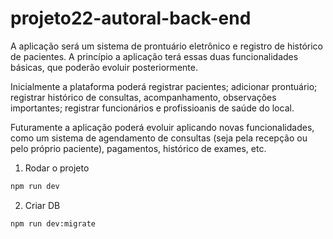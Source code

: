 # projeto22-autoral-back-end
A aplicação será um sistema de prontuário eletrônico e registro de histórico de pacientes. A princípio a aplicação terá essas duas funcionalidades básicas, que poderão evoluir posteriormente. 

Inicialmente a plataforma poderá registrar pacientes; adicionar prontuário; registrar histórico de consultas, acompanhamento, observações importantes; registrar funcionários e profissioanis de saúde do local.

Futuramente a aplicação poderá evoluir aplicando novas funcionalidades, como um sistema de agendamento de consultas (seja pela recepção ou pelo próprio paciente), pagamentos, histórico de exames, etc.

1. Rodar o projeto

```bash
npm run dev
```

2. Criar DB
```bash
npm run dev:migrate
```